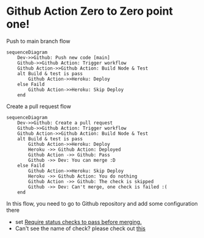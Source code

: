 # Github Action Zero to Zero point one!

Push to main branch flow

```mermaid
sequenceDiagram
    Dev->>Github: Push new code [main]
    Github->>Github Action: Trigger workflow
    Github Action->>Github Action: Build Node & Test
    alt Build & test is pass
        Github Action->>Heroku: Deploy
    else Faild
        Github Action->>Heroku: Skip Deploy
    end
```


Create a pull request flow

```mermaid
sequenceDiagram
    Dev->>Github: Create a pull request
    Github->>Github Action: Trigger workflow
    Github Action->>Github Action: Build Node & Test
    alt Build & test is pass
        Github Action->>Heroku: Deploy
        Heroku ->> Github Action: Deployed
        Github Action ->> Github: Pass
        Github ->> Dev: You can merge :D
    else Faild
        Github Action->>Heroku: Skip Deploy
        Heroku ->> Github Action: You do nothing
        Github Action ->> Github: The check is skipped
        Github ->> Dev: Can't merge, one check is failed :(
    end
```
In this flow, you need to go to Github repository and add some configuration there
- set [Require status checks to pass before merging.](https://docs.github.com/en/repositories/configuring-branches-and-merges-in-your-repository/defining-the-mergeability-of-pull-requests/managing-a-branch-protection-rule)
- Can't see the name of check? please check out [this](https://stackoverflow.com/questions/68554735/github-action-status-check-missing-from-the-list-of-checks-in-protected-branch-s#comment123779008_68613319)
            
